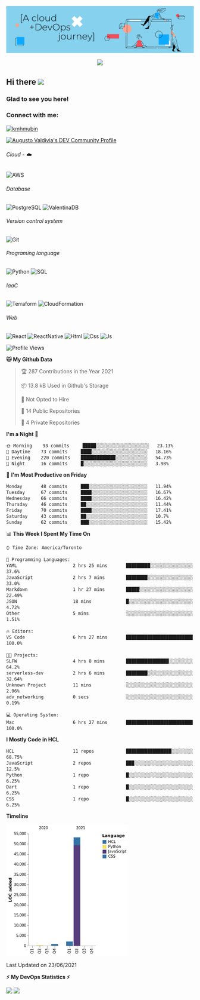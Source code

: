 ![Banner](https://github.com/ValAug/ValAug/blob/master/cover.png)

<!-- retro visitor counter -->
<p align="center"> 
  <img src="https://profile-counter.glitch.me/{ValAug}/count.svg" />
</p>



<!-- welcome message -->
<h2>Hi there <img src="https://media.giphy.com/media/hvRJCLFzcasrR4ia7z/giphy.gif" width="25px"></h2>

<h3>Glad to see you here!</h3>


<!-- Connect with me -->
<h3 align="left">Connect with me:</h3>
<p align="left">
<a href="https://www.linkedin.com/in/augustovaldivia/" target="blank"><img align="center" src="https://github.com/kmhmubin/kmhmubin/blob/master/assets/linkedin.svg" alt="kmhmubin" height="30" width="30" /></a>
</p>

<a href="https://dev.to/valaug">
  <img src="https://d2fltix0v2e0sb.cloudfront.net/dev-badge.svg" alt="Augusto Valdivia's DEV Community Profile" height="30" width="30">
</a>


###### Cloud - :cloud:

![AWS](https://img.shields.io/badge/-AWS-000000?style=flat&logo=Amazon%20AWS&logoColor=FF9900)


###### Database

![PostgreSQL](https://img.shields.io/badge/-PostgreSQL-000000?style=flat&logo=PostgreSQL&logoColor=336791)
![ValentinaDB](https://img.shields.io/badge/-ValentinaDB-000000?style=flat&logo=ValentinaDB&logoColor=336791)


###### Version control system

![Git](https://img.shields.io/badge/-Git-000000?style=flat&logo=Git&logoColor=F05032)

###### Programing language
![Python](https://img.shields.io/badge/-Python-000000?style=flat&logo=Python)
![SQL](https://img.shields.io/badge/-SQL-000000?style=flat&logo=SQL)


###### IaaC
![Terraform](https://img.shields.io/badge/-Terraform-000000?style=flat&logo=Terraform)
![CloudFormation](https://img.shields.io/badge/-CloudFormation-000000?style=flat&logo=Color=FF9900)

###### Web
![React](https://img.shields.io/badge/-React-000000?style=flat&logo=React)
![ReactNative](https://img.shields.io/badge/-ReactNative-000000?style=flat&logo=ReactNative)
![Html](https://img.shields.io/badge/-Html-000000?style=flat&logo=Html)
![Css](https://img.shields.io/badge/-Css-000000?style=flat&logo=Css)
![Js](https://img.shields.io/badge/-Js-000000?style=flat&logo=Js)

<!--START_SECTION:waka-->
![Profile Views](http://img.shields.io/badge/Profile%20Views-0-blue)

**🐱 My Github Data** 

> 🏆 287 Contributions in the Year 2021
 > 
> 📦 13.8 kB Used in Github's Storage 
 > 
> 🚫 Not Opted to Hire
 > 
> 📜 14 Public Repositories 
 > 
> 🔑 4 Private Repositories  
 > 
**I'm a Night 🦉** 

```text
🌞 Morning    93 commits     █████░░░░░░░░░░░░░░░░░░░░   23.13% 
🌆 Daytime    73 commits     ████░░░░░░░░░░░░░░░░░░░░░   18.16% 
🌃 Evening    220 commits    █████████████░░░░░░░░░░░░   54.73% 
🌙 Night      16 commits     █░░░░░░░░░░░░░░░░░░░░░░░░   3.98%

```
📅 **I'm Most Productive on Friday** 

```text
Monday       48 commits     ███░░░░░░░░░░░░░░░░░░░░░░   11.94% 
Tuesday      67 commits     ████░░░░░░░░░░░░░░░░░░░░░   16.67% 
Wednesday    66 commits     ████░░░░░░░░░░░░░░░░░░░░░   16.42% 
Thursday     46 commits     ██░░░░░░░░░░░░░░░░░░░░░░░   11.44% 
Friday       70 commits     ████░░░░░░░░░░░░░░░░░░░░░   17.41% 
Saturday     43 commits     ██░░░░░░░░░░░░░░░░░░░░░░░   10.7% 
Sunday       62 commits     ███░░░░░░░░░░░░░░░░░░░░░░   15.42%

```


📊 **This Week I Spent My Time On** 

```text
⌚︎ Time Zone: America/Toronto

💬 Programming Languages: 
YAML                     2 hrs 25 mins       █████████░░░░░░░░░░░░░░░░   37.6% 
JavaScript               2 hrs 7 mins        ████████░░░░░░░░░░░░░░░░░   33.0% 
Markdown                 1 hr 27 mins        █████░░░░░░░░░░░░░░░░░░░░   22.49% 
JSON                     18 mins             █░░░░░░░░░░░░░░░░░░░░░░░░   4.72% 
Other                    5 mins              ░░░░░░░░░░░░░░░░░░░░░░░░░   1.51%

🔥 Editors: 
VS Code                  6 hrs 27 mins       █████████████████████████   100.0%

🐱‍💻 Projects: 
SLFW                     4 hrs 8 mins        ████████████████░░░░░░░░░   64.2% 
serverless-dev           2 hrs 6 mins        ████████░░░░░░░░░░░░░░░░░   32.64% 
Unknown Project          11 mins             ░░░░░░░░░░░░░░░░░░░░░░░░░   2.96% 
adv_networking           0 secs              ░░░░░░░░░░░░░░░░░░░░░░░░░   0.19%

💻 Operating System: 
Mac                      6 hrs 27 mins       █████████████████████████   100.0%

```

**I Mostly Code in HCL** 

```text
HCL                      11 repos            █████████████████░░░░░░░░   68.75% 
JavaScript               2 repos             ███░░░░░░░░░░░░░░░░░░░░░░   12.5% 
Python                   1 repo              █░░░░░░░░░░░░░░░░░░░░░░░░   6.25% 
Dart                     1 repo              █░░░░░░░░░░░░░░░░░░░░░░░░   6.25% 
CSS                      1 repo              █░░░░░░░░░░░░░░░░░░░░░░░░   6.25%

```


**Timeline**

![Chart not found](https://raw.githubusercontent.com/ValAug/ValAug/master/charts/bar_graph.png) 


 Last Updated on 23/06/2021
<!--END_SECTION:waka-->

<!-- GitHub stats -->
<b>⚡ My DevOps Statistics ⚡</b>

<p>
<!-- GitHub Stats -->
<img height="180em" src="https://github-readme-stats.vercel.app/api?username=ValAug&show_icons=true&hide_border=true" />

<!-- Most Used Languages -->
<img height="180em" src="https://github-readme-stats.vercel.app/api/top-langs/?username=ValAug&exclude_repo=KNN-Image-Classification&show_icons=true&hide_border=true&layout=compact&langs_count=8"/>
</p>

<!--
**ValAug/ValAug** is a ✨ _special_ ✨ repository because its `README.md` (this file) appears on your GitHub profile.

Here are some ideas to get you started:

- 🔭 I’m currently working on ...
- 🌱 I’m currently learning ...
- 👯 I’m looking to collaborate on ...
- 🤔 I’m looking for help with ...
- 💬 Ask me about ...
- 📫 How to reach me: ...
- 😄 Pronouns: ...
- ⚡ Fun fact: ...
-->
